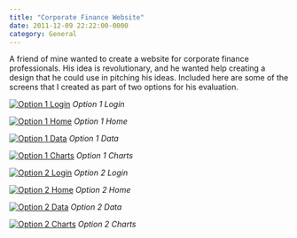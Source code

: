 ```yaml
---
title: "Corporate Finance Website"
date: 2011-12-09 22:22:00-0000
category: General
---
```


A friend of mine wanted to create a website for corporate finance professionals. His idea is revolutionary, and he wanted help creating a design that he could use in pitching his ideas. Included here are some of the screens that I created as part of two options for his evaluation.

[![Option 1 Login](https://www.bennorris.blog/uploads/2019/fd4d07da78.png "Option 1 Login")](https://www.bennorris.blog/uploads/2019/fd4d07da78.png)
*Option 1 Login*

[![Option 1 Home](https://www.bennorris.blog/uploads/2019/3490c2510b.png "Option 1 Home")](https://www.bennorris.blog/uploads/2019/3490c2510b.png)
*Option 1 Home*

[![Option 1 Data](https://www.bennorris.blog/uploads/2019/9abeeeb97b.png "Option 1 Data")](https://www.bennorris.blog/uploads/2019/9abeeeb97b.png)
*Option 1 Data*

[![Option 1 Charts](https://www.bennorris.blog/uploads/2019/f3b32cf138.png "Option 1 Charts")](https://www.bennorris.blog/uploads/2019/f3b32cf138.png)
*Option 1 Charts*

[![Option 2 Login](https://www.bennorris.blog/uploads/2019/7ced16106c.png "Option 2 Login")](https://www.bennorris.blog/uploads/2019/7ced16106c.png)
*Option 2 Login*

[![Option 2 Home](https://www.bennorris.blog/uploads/2019/c5faa6eb82.png "Option 2 Home")](https://www.bennorris.blog/uploads/2019/c5faa6eb82.png)
*Option 2 Home*

[![Option 2 Data](https://www.bennorris.blog/uploads/2019/6a76c9254e.png "Option 2 Data")](https://www.bennorris.blog/uploads/2019/6a76c9254e.png)
*Option 2 Data*

[![Option 2 Charts](https://www.bennorris.blog/uploads/2019/22fadd52d2.png "Option 2 Charts")](https://www.bennorris.blog/uploads/2019/22fadd52d2.png)
*Option 2 Charts*
